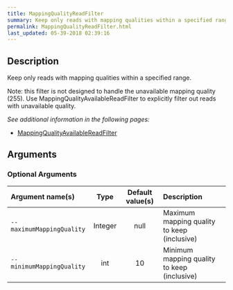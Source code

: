 ```yaml
---
title: MappingQualityReadFilter
summary: Keep only reads with mapping qualities within a specified range
permalink: MappingQualityReadFilter.html
last_updated: 05-39-2018 02:39:16
---
```



## Description

Keep only reads with mapping qualities within a specified range.

 <p>Note: this filter is not designed to handle the unavailable mapping quality (255).
 Use MappingQualityAvailableReadFilter to explicitly filter out reads with unavailable quality.</p>

<i>See additional information in the following pages:</i>

- [MappingQualityAvailableReadFilter](MappingQualityAvailableReadFilter.html)

## Arguments

### Optional Arguments

| Argument name(s) | Type | Default value(s) | Description |
| :--------------- | :--: | :--------------: | :------ |
| `--maximumMappingQuality` | Integer | null | Maximum mapping quality to keep (inclusive) |
| `--minimumMappingQuality` | int | 10 | Minimum mapping quality to keep (inclusive) |


